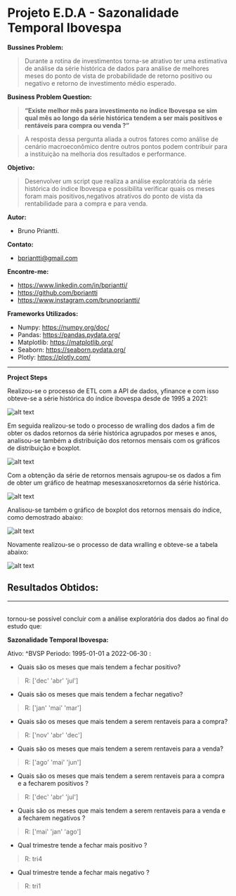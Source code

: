 # Projeto E.D.A - Sazonalidade Temporal Ibovespa

__Bussines Problem:__  


> Durante a rotina de investimentos torna-se atrativo ter uma estimativa de análise da série histórica de dados para análise de melhores meses do ponto de vista de probabilidade de retorno positivo ou negativo e retorno de investimento médio esperado.


__Business Problem Question:__

> __“Existe melhor mês para investimento no índice Ibovespa se sim qual mês ao longo da série histórica tendem a ser mais positivos e rentáveis para compra ou venda ?”__

> A resposta dessa pergunta aliada a outros fatores como análise de cenário macroeconômico dentre outros pontos podem contribuir para a instituição na melhoria dos resultados e performance.      
  
__Objetivo:__   

> Desenvolver um script que realiza a análise exploratória da série histórica do índice Ibovespa e possibilita verificar quais os meses foram mais positivos,negativos atrativos do ponto de vista da rentabilidade para a compra e para venda.

__Autor:__  
   - Bruno Priantti.
    
__Contato:__  
  - bpriantti@gmail.com

__Encontre-me:__  
   -  https://www.linkedin.com/in/bpriantti/  
   -  https://github.com/bpriantti
   -  https://www.instagram.com/brunopriantti/

__Frameworks Utilizados:__

- Numpy: https://numpy.org/doc/  
- Pandas: https://pandas.pydata.org/
- Matplotlib: https://matplotlib.org/ 
- Seaborn: https://seaborn.pydata.org/  
- Plotly: https://plotly.com/  

___

__Project Steps__

Realizou-se o processo de ETL com a API de dados, yfinance e com isso obteve-se a série histórica do índice ibovespa desde de 1995 a 2021:

![alt text](https://github.com/bpriantti/projetoEDA_sazonalidade_temporal_ibovespa/blob/main/images/adj_close_ibov.png?raw=true)

Em seguida realizou-se todo o processo de wralling dos dados a fim de obter os dados retornos da série histórica agrupados por meses e anos, analisou-se também a distribuição dos retornos mensais com os gráficos de distribuição e boxplot.

![alt text](https://github.com/bpriantti/projetoEDA_sazonalidade_temporal_ibovespa/blob/main/images/image_1.png?raw=true)

Com a obtenção da série de retornos mensais agrupou-se os dados a fim de obter um gráfico de heatmap mesesxanosxretornos da série histórica.

![alt text](https://github.com/bpriantti/projetoEDA_sazonalidade_temporal_ibovespa/blob/main/images/image_2.png?raw=true)

Analisou-se também o gráfico de boxplot dos retornos mensais do índice, como demostrado abaixo:

![alt text](https://github.com/bpriantti/projetoEDA_sazonalidade_temporal_ibovespa/blob/main/images/image_3.png?raw=true)

Novamente realizou-se o processo de data wralling e obteve-se a tabela abaixo:

![alt text](https://github.com/bpriantti/projetoEDA_sazonalidade_temporal_ibovespa/blob/main/images/table.PNG?raw=true)

## Resultados Obtidos:
___
&nbsp;  
tornou-se possível concluir com a análise exploratória dos dados ao final do estudo que:
&nbsp;  

__Sazonalidade Temporal Ibovespa:__ 
&nbsp;
       
Ativo: ^BVSP Periodo:  1995-01-01 a 2022-06-30 :
 
- Quais são os meses que mais tendem a fechar positivo?
&nbsp;    
> R:   ['dec' 'abr' 'jul']
 
- Quais são os meses que mais tendem a fechar negativo?
> R:   ['jan' 'mai' 'mar']
 
- Quais são os meses que mais tendem a serem rentaveis para a compra?
> R:   ['nov' 'abr' 'dec']
 
- Quais são os meses que mais tendem a serem rentaveis para a venda? 
> R:   ['ago' 'mai' 'jun']
 
- Quais são os meses que mais tendem a serem rentaveis para a compra e a fecharem positivos ?
> R:   ['dec' 'abr' 'jul']
 
- Quais são os meses que mais tendem a serem rentaveis para a venda e a fecharem negativos ?
> R:   ['mai' 'jan' 'ago']
 
- Qual trimestre tende a fechar mais positivo ?
> R:   tri4
 
- Qual trimestre tende a fechar mais negativo ?
> R:   tri1
